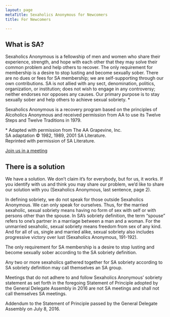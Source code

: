 ```yaml
---
layout: page
metaTitle: Sexaholics Anonymous for Newcomers
title: For Newcomers

---
```

## What is SA?
Sexaholics Anonymous is a fellowship of men and women who share their experience, strength, and hope with each other that they may solve their common problem and help others to recover. The only requirement for membership is a desire to stop lusting and become sexually sober. There are no dues or fees for SA membership; we are self-supporting through our own contributions. SA is not allied with any sect, denomination, politics, organization, or institution; does not wish to engage in any controversy; neither endorses nor opposes any causes. Our primary purpose is to stay sexually sober and help others to achieve sexual sobriety. \*

Sexaholics Anonymous is a recovery program based on the principles of Alcoholics Anonymous and received permission from AA to use its Twelve Steps and Twelve Traditions in 1979.

<!-- <small class="text-muted"> -->
\* Adapted with permission from The AA Grapevine, Inc.  
SA adaptation © 1982, 1989, 2001 SA Literature.  
Reprinted with permission of SA Literature.

<!-- <div class="text-center my-5"> -->
<a href="{{ '/meetings' | url }}" class="btn btn-primary">Join us in a meeting</a>

## There is a solution

We have a solution. We don’t claim it’s for everybody, but for us, it works. If you identify with us and think you may share our problem, we’d like to share our solution with you (Sexaholics Anonymous, last sentence, page 2).

In defining sobriety, we do not speak for those outside Sexaholics Anonymous. We can only speak for ourselves. Thus, for the married sexaholic, sexual sobriety means having no form of sex with self or with persons other than the spouse. In SA’s sobriety definition, the term “spouse” refers to one’s partner in a marriage between a man and a woman. For the unmarried sexaholic, sexual sobriety means freedom from sex of any kind. And for all of us, single and married alike, sexual sobriety also includes progressive victory over lust (Sexaholics Anonymous, 191-192).

The only requirement for SA membership is a desire to stop lusting and become sexually sober according to the SA sobriety definition.

Any two or more sexaholics gathered together for SA sobriety according to SA sobriety definition may call themselves an SA group.

Meetings that do not adhere to and follow Sexaholics Anonymous’ sobriety statement as set forth in the foregoing Statement of Principle adopted by the General Delegate Assembly in 2016 are not SA meetings and shall not call themselves SA meetings.


  <!-- <small class="text-muted"> -->
Addendum to the Statement of Principle passed by the General Delegate Assembly on July 8, 2016.